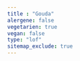 ```yaml
---
title : "Gouda"
alergene: false
vegetarien: true
vegan: false
type: "lof"
sitemap_exclude: true
--- 
```

